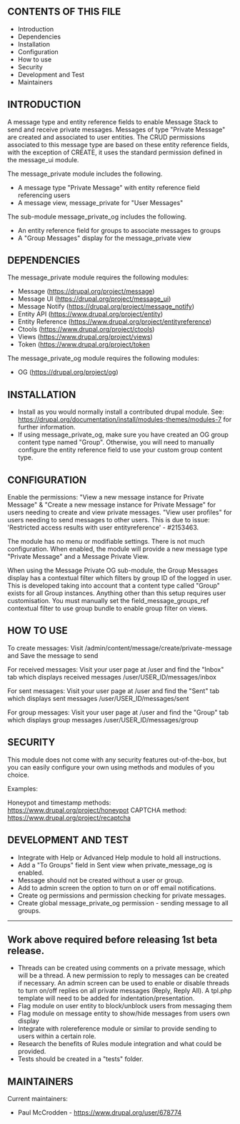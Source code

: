 CONTENTS OF THIS FILE
---------------------
 * Introduction
 * Dependencies
 * Installation
 * Configuration
 * How to use
 * Security
 * Development and Test
 * Maintainers

INTRODUCTION
------------
A message type and entity reference fields to enable Message Stack to
send and receive private messages. Messages of type "Private Message" are
created and associated to user entities. The CRUD permissions associated to this
message type are based on these entity reference fields, with the exception of
CREATE, it uses the standard permission defined in the message_ui module.

The message_private module includes the following.
+ A message type "Private Message" with entity reference field referencing users
+ A message view, message_private for "User Messages"

The sub-module message_private_og includes the following.
+ An entity reference field for groups to associate messages to groups
+ A "Group Messages" display for the message_private view


DEPENDENCIES
------------
The message_private module requires the following modules:
 * Message (https://drupal.org/project/message)
 * Message UI (https://drupal.org/project/message_ui)
 * Message Notify (https://drupal.org/project/message_notify)
 * Entity API (https://www.drupal.org/project/entity)
 * Entity Reference (https://www.drupal.org/project/entityreference)
 * Ctools (https://www.drupal.org/project/ctools)
 * Views (https://www.drupal.org/project/views)
 * Token (https://www.drupal.org/project/token

The message_private_og module requires the following modules:
 * OG (https://drupal.org/project/og)


INSTALLATION
------------
 * Install as you would normally install a contributed drupal module. See:
   https://drupal.org/documentation/install/modules-themes/modules-7
   for further information.
 * If using message_private_og, make sure you have created an OG group content
   type named "Group". Otherwise, you will need to manually configure the entity 
   reference field to use your custom group content type.


CONFIGURATION
-------------
Enable the permissions: 
"View a new message instance for Private Message" &
"Create a new message instance for Private Message" for users needing to create
and view private messages.
"View user profiles" for users needing to send messages to other users. This is
due to issue: 'Restricted access results with user entityreference' - #2153463.

The module has no menu or modifiable settings.  There is not much
configuration.  When enabled, the module will provide a new message type
"Private Message" and a Message Private View.

When using the Message Private OG sub-module, the Group Messages display has
a contextual filter which filters by group ID of the logged in user. This is
developed taking into account that a content type called "Group" exists for all
Group instances. Anything other than this setup requires user customisation. You
must manually set the field_message_groups_ref contextual filter to use group
bundle to enable group filter on views.

HOW TO USE
----------
To create messages:
Visit /admin/content/message/create/private-message and Save the message to send

For received messages:
Visit your user page at /user and find the "Inbox" tab which displays received
messages /user/USER_ID/messages/inbox

For sent messages:
Visit your user page at /user and find the "Sent" tab which displays sent
messages /user/USER_ID/messages/sent

For group messages:
Visit your user page at /user and find the "Group" tab which displays group
messages /user/USER_ID/messages/group

SECURITY
--------
This module does not come with any security features out-of-the-box, but you can
easily configure your own using methods and modules of you choice.

Examples:

Honeypot and timestamp methods: https://www.drupal.org/project/honeypot
CAPTCHA method: https://www.drupal.org/project/recaptcha


DEVELOPMENT AND TEST
------------------
 * Integrate with Help or Advanced Help module to hold all instructions.
 * Add a "To Groups" field in Sent view when private_message_og is enabled.
 * Message should not be created without a user or group.
 * Add to admin screen the option to turn on or off email notifications.
 * Create og permissions and permission checking for private messages.
 * Create global message_private_og permission - sending message to all groups.
 -------------------------------------------------------------------------------
 Work above required before releasing 1st beta release.
 -------------------------------------------------------------------------------
 * Threads can be created using comments on a private message, which will be a 
   thread. A new permission to reply to messages can be created if necessary. 
   An admin screen can be used to enable or disable threads to turn on/off 
   replies on all private messages (Reply, Reply All). A tpl.php template will 
   need to be added for indentation/presentation.
 * Flag module on user entity to block/unblock users from messaging them
 * Flag module on message entity to show/hide messages from users own display
 * Integrate with rolereference module or similar to provide sending to users
   within a certain role.
 * Research the benefits of Rules module integration and what could be provided.
 * Tests should be created in a "tests" folder.

MAINTAINERS
-----------
Current maintainers:
 * Paul McCrodden - https://www.drupal.org/user/678774
